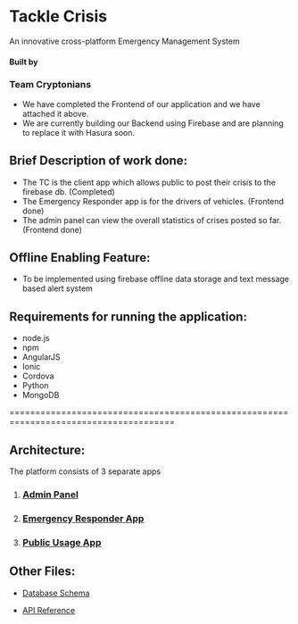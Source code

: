 # Tackle Crisis

An innovative cross-platform Emergency Management System

#### Built by 
### Team Cryptonians


* We have completed the Frontend of our application and we have attached it above.
* We are currently building our Backend using Firebase and are planning to replace it with Hasura soon.

## Brief Description of work done:
* The TC is the client app which allows public to post their crisis to the firebase db. (Completed)
* The Emergency Responder app is for the drivers of vehicles. (Frontend done)
* The admin panel can view the overall statistics of crises posted so far.(Frontend done)

## Offline Enabling Feature: 
* To be implemented using firebase offline data storage and text message based alert system

## Requirements for running the application:
* node.js
* npm
* AngularJS
* Ionic 
* Cordova
* Python
* MongoDB

======================================================================================
## Architecture: 
The platform consists of 3 separate apps

1. ### [Admin Panel](https://github.com/akash227/AdminPanelTC)

2. ### [Emergency Responder App](https://github.com/lokibg2/TC-Driver)

3. ### [Public Usage App](https://github.com/lokibg2/TC)


## Other Files:

*  [Database Schema](https://docs.google.com/spreadsheets/d/1VGY7F5z60DJNdwg3OXGfQ8aCAiHoNc4vvmF_d9H1mwE/edit?usp=sharing)

*  [API Reference](https://docs.google.com/document/d/13pHP8UZ9pVn314EApLFLs6G5l4Fz0iJrNucUtcI4H5A/edit?usp=sharing)

